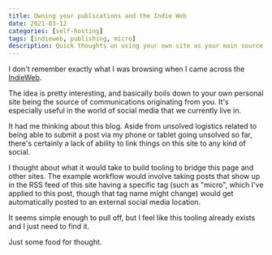```yaml
---
title: Owning your publications and the Indie Web
date: 2021-03-12
categories: [self-hosting]
tags: [indieweb, publishing, micro] 
description: Quick thoughts on using your own site as your main source of publication.
---
```


I don't remember exactly what I was browsing when I came across the
[IndieWeb](https://indieweb.org/).

The idea is pretty interesting, and basically boils down to your own personal
site being the source of communications originating from you. It's especially
useful in the world of social media that we currently live in.

It had me thinking about this blog. Aside from unsolved logistics related to
being able to submit a post via my phone or tablet going unsolved so far,
there's certainly a lack of ability to link things on this site to any kind of
social.

I thought about what it would take to build tooling to bridge this page and
other sites. The example workflow would involve taking posts that show up in the
RSS feed of this site having a specific tag (such as "micro", which I've applied
to this post, though that tag name might change) would get automatically posted
to an external social media location.

It seems simple enough to pull off, but I feel like this tooling already exists
and I just need to find it.

Just some food for thought.
